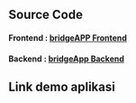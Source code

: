 ## Source Code

#### Frontend : [bridgeAPP Frontend](https://github.com/nurdilafarha/bridgeApp_frontEnd)
#### Backend : [bridgeApp Backend](https://github.com/nurdilafarha/bridgeApp_API)

## Link demo aplikasi
